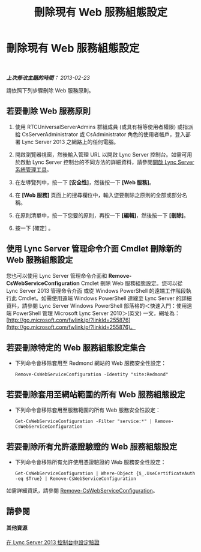 ﻿---
title: 刪除現有 Web 服務組態設定
TOCTitle: 刪除現有 Web 服務組態設定
ms:assetid: c2b96f4c-4b07-48e6-9ca6-55bc0e0cf5a1
ms:mtpsurl: https://technet.microsoft.com/zh-tw/library/Gg182582(v=OCS.15)
ms:contentKeyID: 49292220
ms.date: 08/24/2015
mtps_version: v=OCS.15
ms.translationtype: HT
---

# 刪除現有 Web 服務組態設定

 

_**上次修改主題的時間：** 2013-02-23_

請依照下列步驟刪除 Web 服務原則。

## 若要刪除 Web 服務原則

1.  使用 RTCUniversalServerAdmins 群組成員 (或具有相等使用者權限) 或指派給 CsServerAdministrator 或 CsAdministrator 角色的使用者帳戶，登入部署 Lync Server 2013 之網路上的任何電腦。

2.  開啟瀏覽器視窗，然後輸入管理 URL 以開啟 Lync Server 控制台。如需可用於啟動 Lync Server 控制台的不同方法的詳細資料，請參閱[開啟 Lync Server 系統管理工具](lync-server-2013-open-lync-server-administrative-tools.md)。

3.  在左導覽列中，按一下 **\[安全性\]**，然後按一下 **\[Web 服務\]**。

4.  在 **\[Web 服務\]** 頁面上的搜尋欄位中，輸入您要刪除之原則的全部或部分名稱。

5.  在原則清單中，按一下您要的原則，再按一下 **\[編輯\]**，然後按一下 **\[刪除\]**。

6.  按一下 \[確定\] 。

## 使用 Lync Server 管理命令介面 Cmdlet 刪除新的 Web 服務組態設定

您也可以使用 Lync Server 管理命令介面和 **Remove-CsWebServiceConfiguration** Cmdlet 刪除 Web 服務組態設定。您可以從 Lync Server 2013 管理命令介面 或從 Windows PowerShell 的遠端工作階段執行此 Cmdlet。如需使用遠端 Windows PowerShell 連線至 Lync Server 的詳細資料，請參閱 Lync Server Windows PowerShell 部落格的＜快速入門：使用遠端 PowerShell 管理 Microsoft Lync Server 2010＞(英文) 一文，網址為：[http://go.microsoft.com/fwlink/p/?linkId=255876](http://go.microsoft.com/fwlink/p/?linkid=255876)。

## 若要刪除特定的 Web 服務組態設定集合

  - 下列命令會移除套用至 Redmond 網站的 Web 服務安全性設定：
    
        Remove-CsWebServiceConfiguration -Identity "site:Redmond"

## 若要刪除套用至網站範圍的所有 Web 服務組態設定

  - 下列命令會移除套用至服務範圍的所有 Web 服務安全性設定：
    
        Get-CsWebServiceConfiguration -Filter "service:*" | Remove-CsWebServiceConfiguration

## 若要刪除所有允許憑證驗證的 Web 服務組態設定

  - 下列命令會移除所有允許使用憑證驗證的 Web 服務安全性設定：
    
        Get-CsWebServiceConfiguration | Where-Object {$_.UseCertificateAuth -eq $True} | Remove-CsWebServiceConfiguration

如需詳細資訊，請參閱 [Remove-CsWebServiceConfiguration](https://docs.microsoft.com/en-us/powershell/module/skype/Remove-CsWebServiceConfiguration)。

## 請參閱

#### 其他資源

[在 Lync Server 2013 控制台中設定驗證](lync-server-2013-configuring-authentication-in-the-lync-server-control-panel.md)

